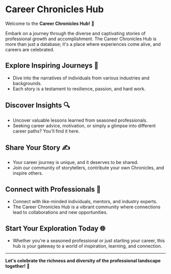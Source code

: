 # Career Chronicles Hub

Welcome to the **Career Chronicles Hub!** 🌟

Embark on a journey through the diverse and captivating stories of professional growth and accomplishment. The Career Chronicles Hub is more than just a database; it's a place where experiences come alive, and careers are celebrated.

## Explore Inspiring Journeys 🚀
- Dive into the narratives of individuals from various industries and backgrounds.
- Each story is a testament to resilience, passion, and hard work.

## Discover Insights 🔍
- Uncover valuable lessons learned from seasoned professionals.
- Seeking career advice, motivation, or simply a glimpse into different career paths? You'll find it here.

## Share Your Story ✍️
- Your career journey is unique, and it deserves to be shared.
- Join our community of storytellers, contribute your own Chronicles, and inspire others.

## Connect with Professionals 🤝
- Connect with like-minded individuals, mentors, and industry experts.
- The Career Chronicles Hub is a vibrant community where connections lead to collaborations and new opportunities.

## Start Your Exploration Today 🌐
- Whether you're a seasoned professional or just starting your career, this hub is your gateway to a world of inspiration, learning, and connection.

---

**Let's celebrate the richness and diversity of the professional landscape together!** 🎉
